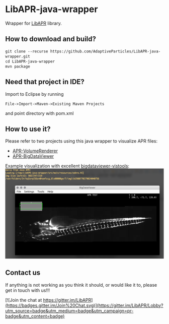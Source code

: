 # LibAPR-java-wrapper

Wrapper for [LibAPR](https://github.com/cheesema/LibAPR) library.

## How to download and build?

```
git clone --recurse https://github.com/AdaptiveParticles/LibAPR-java-wrapper.git
cd LibAPR-java-wrapper
mvn package
```

## Need that project in IDE?
Import to Eclipse by running
```
File->Import->Maven->Existing Maven Projects
```
and point directory with pom.xml


## How to use it?
Please refer to two projects using this java wrapper to visualize APR files:
- [APR-VolumeRenderer](https://github.com/AdaptiveParticles/APR-VolumeRenderer)
- [APR-BigDataViewer](https://github.com/AdaptiveParticles/APR-BigDataViewer)

Example visualization with excellent [bigdataviewer-vistools](https://github.com/bigdataviewer/bigdataviewer-vistools):
![run with provided zebra.h5](src/test/resources/screen.png/?raw=true)


## Contact us

If anything is not working as you think it should, or would like it to, please get in touch with us!!!

[![Join the chat at https://gitter.im/LibAPR](https://badges.gitter.im/Join%20Chat.svg)](https://gitter.im/LibAPR/Lobby?utm_source=badge&utm_medium=badge&utm_campaign=pr-badge&utm_content=badge)
